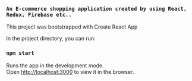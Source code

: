 ### `An E-commerce shopping application created by using React, Redux, Firebase etc..`

This project was bootstrapped with Create React App

In the project directory, you can run:

### `npm start`

Runs the app in the development mode.<br />
Open [http://localhost:3000](http://localhost:3000) to view it in the browser.



